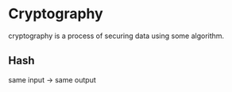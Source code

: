 # Cryptography

cryptography is a process of securing data using some algorithm.

## Hash

same input -> same output
